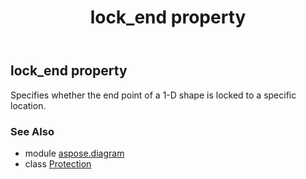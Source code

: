 ﻿---
title: lock_end property
second_title: Aspose.Diagram for Python via .NET API References
description: 
type: docs
weight: 90
url: /python-net/aspose.diagram/protection/lock_end/
is_root: false
---

## lock_end property


Specifies whether the end point of a 1-D shape is locked to a specific location.

### See Also
* module [aspose.diagram](../../)
* class [Protection](/diagram/python-net/aspose.diagram/protection)

